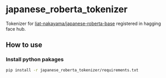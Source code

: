 # japanese_roberta_tokenizer
Tokenizer for [liat-nakayama/japanese-roberta-base](https://huggingface.co/liat-nakayama/japanese-roberta-base) registered in hagging face hub. 

## How to use

### Install python pakages

~~~bash
pip install -r japanese_roberta_tokenizer/requirements.txt
~~~
